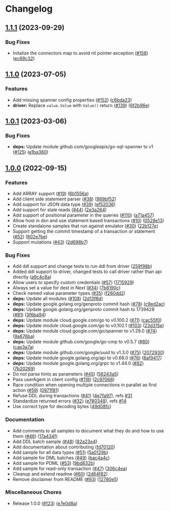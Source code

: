 # Changelog

## [1.1.1](https://github.com/googleapis/go-sql-spanner/compare/v1.1.0...v1.1.1) (2023-09-29)


### Bug Fixes

* Initalize the connectors map to avoid nil pointer exception ([#158](https://github.com/googleapis/go-sql-spanner/issues/158)) ([ec69c32](https://github.com/googleapis/go-sql-spanner/commit/ec69c321262631c3cdc4369c01ed8abc6932792f))

## [1.1.0](https://github.com/googleapis/go-sql-spanner/compare/v1.0.1...v1.1.0) (2023-07-05)


### Features

* Add missing spanner config properties ([#152](https://github.com/googleapis/go-sql-spanner/issues/152)) ([c6bda23](https://github.com/googleapis/go-sql-spanner/commit/c6bda23e86f3679bb48c33e19ebf413ca984a4ee))
* **driver:** Replace `value.Value` with `Value()` return ([#139](https://github.com/googleapis/go-sql-spanner/issues/139)) ([6f2b96e](https://github.com/googleapis/go-sql-spanner/commit/6f2b96ea14d87a3edfdbaa0738139cd09862e618))

## [1.0.1](https://github.com/googleapis/go-sql-spanner/compare/v1.0.0...v1.0.1) (2023-03-06)


### Bug Fixes

* **deps:** Update module github.com/googleapis/go-sql-spanner to v1 ([#125](https://github.com/googleapis/go-sql-spanner/issues/125)) ([e1ba360](https://github.com/googleapis/go-sql-spanner/commit/e1ba360543b59ae930b4228a03b94cc724dd14d3))

## [1.0.0](https://github.com/googleapis/go-sql-spanner/compare/v1.0.0...v1.0.0) (2022-09-15)


### Features

* Add ARRAY support ([#19](https://github.com/googleapis/go-sql-spanner/issues/19)) ([6b1556a](https://github.com/googleapis/go-sql-spanner/commit/6b1556a8db409fbab0998fdcde59521b26495472))
* Add client side statement parser ([#38](https://github.com/googleapis/go-sql-spanner/issues/38)) ([969bf52](https://github.com/googleapis/go-sql-spanner/commit/969bf52b2cda303349746de9730557242082893c))
* Add support for JSON data type ([#39](https://github.com/googleapis/go-sql-spanner/issues/39)) ([ef52036](https://github.com/googleapis/go-sql-spanner/commit/ef5203657aa8e2173e387ea6aede02d457577790))
* Add support for stale reads ([#44](https://github.com/googleapis/go-sql-spanner/issues/44)) ([2e3a264](https://github.com/googleapis/go-sql-spanner/commit/2e3a2645073d7c9174b3aec934c1e1fcbb06534c))
* Add support of positional parameter in the queries ([#110](https://github.com/googleapis/go-sql-spanner/issues/110)) ([a71a457](https://github.com/googleapis/go-sql-spanner/commit/a71a457261ea8e522d320726a8aeea6768f08acf))
* Allow host in dsn and use statement based transactions ([#10](https://github.com/googleapis/go-sql-spanner/issues/10)) ([0528e13](https://github.com/googleapis/go-sql-spanner/commit/0528e13eed6ccb0b71636554f79c9d278242987c))
* Create standalone samples that run against emulator ([#30](https://github.com/googleapis/go-sql-spanner/issues/30)) ([22b127e](https://github.com/googleapis/go-sql-spanner/commit/22b127e111dc7f8e3a8dfb83e1f3dd736640fcaf))
* Support getting the commit timestamp of a transaction or statement ([#52](https://github.com/googleapis/go-sql-spanner/issues/52)) ([802e7be](https://github.com/googleapis/go-sql-spanner/commit/802e7be6dd18dd6c75991bc129116892a45de944))
* Support mutations ([#43](https://github.com/googleapis/go-sql-spanner/issues/43)) ([2d698b7](https://github.com/googleapis/go-sql-spanner/commit/2d698b754205888fcd4487ec0793c956f42bbf56))


### Bug Fixes

* Add ddl support and change tests to run ddl from driver ([259f98b](https://github.com/googleapis/go-sql-spanner/commit/259f98b017849d158ff799de5c947bb0c39eb4f2))
* Added ddl support to driver, changed tests to call driver rather than api directly ([a9c4c8a](https://github.com/googleapis/go-sql-spanner/commit/a9c4c8a50b3823d2eff368fd672dd7e4adfff1f5))
* Allow users to specify custom credentials ([#57](https://github.com/googleapis/go-sql-spanner/issues/57)) ([1715929](https://github.com/googleapis/go-sql-spanner/commit/171592955606f2b7ff3313d2ab6ddf17ea785f3b))
* Always set a value for dest in Next ([#34](https://github.com/googleapis/go-sql-spanner/issues/34)) ([7b8190c](https://github.com/googleapis/go-sql-spanner/commit/7b8190cbb3d63eac2f4b311208d1da7ea282436b))
* Check named value parameter types ([#35](https://github.com/googleapis/go-sql-spanner/issues/35)) ([f260dd2](https://github.com/googleapis/go-sql-spanner/commit/f260dd247f6a5c69d0d8ec1ac0fb7136f978ae05))
* **deps:** Update all modules ([#108](https://github.com/googleapis/go-sql-spanner/issues/108)) ([2d13f6d](https://github.com/googleapis/go-sql-spanner/commit/2d13f6dcc272d3354a1ebe001fc711e731540aca))
* **deps:** Update google.golang.org/genproto commit hash ([#78](https://github.com/googleapis/go-sql-spanner/issues/78)) ([c9ed2ac](https://github.com/googleapis/go-sql-spanner/commit/c9ed2ac088d9b2bd4cc3bcb613aa0595b1ef9b73))
* **deps:** Update google.golang.org/genproto commit hash to 1739428 ([#81](https://github.com/googleapis/go-sql-spanner/issues/81)) ([3f6ba94](https://github.com/googleapis/go-sql-spanner/commit/3f6ba948cc361edd4190392a629dbef764979ee2))
* **deps:** Update module cloud.google.com/go to v0.100.2 ([#71](https://github.com/googleapis/go-sql-spanner/issues/71)) ([cac55f0](https://github.com/googleapis/go-sql-spanner/commit/cac55f092744104371fa6e539928b2bf73fae1ab))
* **deps:** Update module cloud.google.com/go to v0.102.1 ([#103](https://github.com/googleapis/go-sql-spanner/issues/103)) ([23d315e](https://github.com/googleapis/go-sql-spanner/commit/23d315e644d740a77ff39ac6d1553db81229f2c7))
* **deps:** Update module cloud.google.com/go/spanner to v1.29.0 ([#74](https://github.com/googleapis/go-sql-spanner/issues/74)) ([9a676ba](https://github.com/googleapis/go-sql-spanner/commit/9a676bad33664faf2e6ce937a6c7393407545723))
* **deps:** Update module github.com/google/go-cmp to v0.5.7 ([#80](https://github.com/googleapis/go-sql-spanner/issues/80)) ([cae3a7a](https://github.com/googleapis/go-sql-spanner/commit/cae3a7a7e7ed3d0b9427ebf192a4ad55a7e08728))
* **deps:** Update module github.com/google/uuid to v1.3.0 ([#75](https://github.com/googleapis/go-sql-spanner/issues/75)) ([2072930](https://github.com/googleapis/go-sql-spanner/commit/2072930d8a8171d96a08c7be86578dca0b40b60a))
* **deps:** Update module google.golang.org/api to v0.68.0 ([#76](https://github.com/googleapis/go-sql-spanner/issues/76)) ([8af9417](https://github.com/googleapis/go-sql-spanner/commit/8af94172388cf28a2b8e9dd63e2bd7b40a262a0f))
* **deps:** Update module google.golang.org/grpc to v1.44.0 ([#82](https://github.com/googleapis/go-sql-spanner/issues/82)) ([7b20269](https://github.com/googleapis/go-sql-spanner/commit/7b2026924b9efbdb3ace243596ae978542f2b18b))
* Do not parse hints as parameters ([#45](https://github.com/googleapis/go-sql-spanner/issues/45)) ([56243a5](https://github.com/googleapis/go-sql-spanner/commit/56243a5a1169e86b3b14c02ab5c47a4b950a7f14))
* Pass userAgent in client config ([#118](https://github.com/googleapis/go-sql-spanner/issues/118)) ([2c97068](https://github.com/googleapis/go-sql-spanner/commit/2c97068e002c3c83acb9f181908cf2cbe025e516))
* Race condition when opening multiple connections in parallel as first action ([#59](https://github.com/googleapis/go-sql-spanner/issues/59)) ([0971f81](https://github.com/googleapis/go-sql-spanner/commit/0971f81129f36f519a4c1385a3cd634fa4492c3e))
* Refuse DDL during transactions ([#41](https://github.com/googleapis/go-sql-spanner/issues/41)) ([4e7fa97](https://github.com/googleapis/go-sql-spanner/commit/4e7fa97469752d1605b2af80997a03fd1005b5d9)), refs [#31](https://github.com/googleapis/go-sql-spanner/issues/31)
* Standardize returned errors ([#32](https://github.com/googleapis/go-sql-spanner/issues/32)) ([e780348](https://github.com/googleapis/go-sql-spanner/commit/e7803486f424d579c1b356cf7a500fbb62ac6040)), refs [#14](https://github.com/googleapis/go-sql-spanner/issues/14)
* Use correct type for decoding bytes ([49d08fc](https://github.com/googleapis/go-sql-spanner/commit/49d08fc7ade3559774c88a87b16d13d67c1eef57))


### Documentation

* Add comments to all samples to document what they do and how to use them ([#46](https://github.com/googleapis/go-sql-spanner/issues/46)) ([17a434f](https://github.com/googleapis/go-sql-spanner/commit/17a434f71d6d682ce7974b50f57e6a4193c4f892))
* Add DDL batch sample ([#48](https://github.com/googleapis/go-sql-spanner/issues/48)) ([82a23e4](https://github.com/googleapis/go-sql-spanner/commit/82a23e44db5752d4310133597183ee7967d0efea))
* Add documentation about contributing ([fd70120](https://github.com/googleapis/go-sql-spanner/commit/fd70120b979887d389633a8ffcb8fb647b163cbb))
* Add sample for all data types ([#51](https://github.com/googleapis/go-sql-spanner/issues/51)) ([5a0129b](https://github.com/googleapis/go-sql-spanner/commit/5a0129b45ea0a3b89d900024b99115523de8b8d7))
* Add sample for DML batches ([#49](https://github.com/googleapis/go-sql-spanner/issues/49)) ([bac4a4c](https://github.com/googleapis/go-sql-spanner/commit/bac4a4cef1f628918b925a1dc944ab7e3c732480))
* Add sample for PDML ([#53](https://github.com/googleapis/go-sql-spanner/issues/53)) ([9bd832b](https://github.com/googleapis/go-sql-spanner/commit/9bd832bec3a988c0b322a0563b7300b2c4e09e89))
* Add sample for read-only transaction ([#47](https://github.com/googleapis/go-sql-spanner/issues/47)) ([306c4ea](https://github.com/googleapis/go-sql-spanner/commit/306c4eae4dfef0f38d4c24177206c05092918ab5))
* Cleanup and extend readme ([#60](https://github.com/googleapis/go-sql-spanner/issues/60)) ([2d64f82](https://github.com/googleapis/go-sql-spanner/commit/2d64f827825255743ff4ea631c0b0e8913ef4148))
* Remove disclaimer from README ([#93](https://github.com/googleapis/go-sql-spanner/issues/93)) ([12780e5](https://github.com/googleapis/go-sql-spanner/commit/12780e57be1cfa3df753e92e3dd6c51e06dfb070))


### Miscellaneous Chores

* Release 1.0.0 ([#123](https://github.com/googleapis/go-sql-spanner/issues/123)) ([e7e0d8a](https://github.com/googleapis/go-sql-spanner/commit/e7e0d8a66d7f60cb6a32e28c29ab28ca4d62d5a5))
